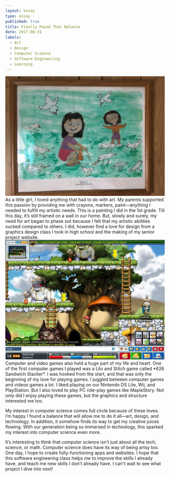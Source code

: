 ```yaml
---
layout: essay
type: essay
published: true
title: Finally Found That Balance
date: 2017-08-31
labels:
  - Art
  - Design
  - Computer Science
  - Software Engineering
  - Learning
---
```


<img class="ui medium left floated rounded image" src="../images/painting.JPG" width="600">
As a little girl, I loved anything that had to do with art. My parents supported this passion by providing me with crayons, markers, paint—anything I needed to fulfill my artistic needs. This is a painting I did in the 1st grade. Till this day, it’s still framed on a wall in our home. But, slowly and surely, my need for art began to phase out because I felt that my artistic abilities sucked compared to others. I did, however find a love for design from a graphics design class I took in high school and the making of my senior project website.

<img class="ui medium right floated rounded image" src="../images/maplestory.JPG" width="600">
Computer and video games also hold a huge part of my life and heart. One of the first computer games I played was a Lilo and Stitch game called *626 Sandwich Stacker*. I was hooked from the start, and that was only the beginning of my love for playing games. I juggled between computer games and videos games a lot. I liked playing on our Nintendo DS Lite, Wii, and PlayStation. But I also loved to play PC role-play games like MapleStory. Not only did I enjoy playing these games, but the graphics and structure interested me too.

My interest in computer science comes full circle because of these loves. I’m happy I found a balance that will allow me to do it all—art, design, and technology. In addition, it somehow finds its way to get my creative juices flowing. With our generation being so immersed in technology, this sparked my interest into computer science even more. 

It’s interesting to think that computer science isn’t just about all the tech, science, or math. Computer science does have its way of being artsy too. One day, I hope to create fully-functioning apps and websites. I hope that this software engineering class helps me to improve the skills I already have, and teach me new skills I don’t already have. I can't wait to see what project I dive into next! 
